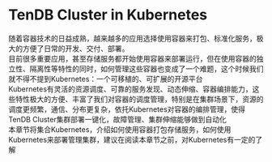# TenDB Cluster in Kubernetes
随着容器技术的日益成熟，越来越多的应用选择使用容器来打包、标准化服务，极大的方便了日常的开发、交付、部署。   
目前很多重要应用，甚至存储服务都开始使用容器来部署运行，但在使用容器的独立性、隔离性等特性的同时，如何管理这些容器也变成了一个难题，这个时候我们就不得不提到Kubernetes：一个可移植的、可扩展的开源平台  
Kubernetes有灵活的资源调度、可靠的服务发现、动态伸缩、容器编排能力，这些特性极大的方便、丰富了我们对容器的调度管理，特别是在集群场景下，资源的调度更频繁，通信、分布更复杂，依托Kubernetes对容器的编排管理，使得TenDB Cluster集群部署一键化，故障管理、集群伸缩能够做到自动化  
本章节将集合Kubernetes，介绍如何使用容器打包存储服务，如何使用Kubernetes来部署管理集群，建议在阅读本章节之前，对Kubernetes有一定的了解


